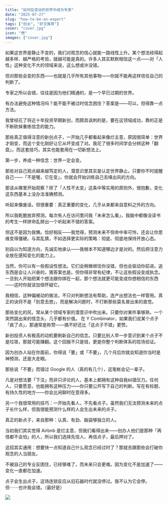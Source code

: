 ```yaml
---
title: "如何在变动的世界中成为专家"
date: "2025-07-27"
slug: "how-to-be-an-expert"
tags: ["创业", "好文推荐"]
cover: "cover.jpg"
icon: "😎"
images: ["cover.jpg"]
---
```

如果这世界是静止不变的，我们对观念的信心就能一路线性上升。某个想法经得起越多样、越严格的考验，就越可能是真的。许多人其实默默相信这一点——对「人性」这种变化不大的领域来说，这么想或许没错。



但对那些会变的东西——也就是几乎所有其他事物——你就不能再这样信任自己的判断了。



专家之所以会错，往往是因为他们精通的，是一个早已过期的世界。



有办法避免这种情况吗？能不能不被过时信念困住？答案是——可以，但得靠一点方法。



我曾经花了将近十年投资早期新创，而颇具讽刺的是，要在这领域成功，靠的正是不断砍掉重练信念的能力。



那些真正值得注意的新创点子，一开始几乎都看起来像烂主意，原因很简单：世界才刚变，而这个变化刚好让它从坏变成了对。我花了很多时间学会分辨这种「翻盘」，而这套技巧，其实也能套用在一切新想法上。



第一步，养成一种信念：世界一定会变。



那些对自己观点越来越笃定的人，潜意识里其实是认定世界静止。只要你不时提醒自己——「不是喔，它在变」，你就会开始训练自己去嗅出风的方向。



那该从哪里开始观察？除了「人性不太变」这条中等实用的原则外，很抱歉，变化这东西基本上没办法准确预测。



听起来像废话，但很重要：真正重要的变化，几乎从来都来自意料之外的方向。



所以我乾脆放弃预测。每次有人在访问里问我「未来怎么看」，我脑中都像没读书的考生一样拼命乱掰出一个听起来不错的答案。



但这不是因为我懒。恰好相反——我觉得，预测未来不但命中率可怜，还会让你思维变得僵硬。与其乱猜，不如选择更实际的策略：彻底、彻底地保持开放心态。



别自以为知道方向，先诚实地承认——我根本不知道哪边才是对的。然后把注意力全放在感知变化的能力上。



当然，你可以有一些假设性想法。它们会稍微绑住你没错，但也会驱动你前进。追东西是会让人兴奋的，猜答案也是。但你得非常有纪律，不让这些假设变成执念。
一旦别人开始把某个想法跟你绑在一起，那个想法就更可能变成你想相信的东西——这时你就该加倍怀疑它。



我相信，这种偏被动的做法，不只对判断想法有帮助，连产出想法也一样管用。真正的诀窍不是「刻意去想」，而是解决问题时，不打断那些莫名冒出来的直觉。



那些变化的风，常从某个领域专家的潜意识中吹出来。只要你对某件事够熟，一个突然跳出来的怪念头，几乎都有价值。
在 Y Combinator，如果我们说某个点子「疯了点」，那通常是称赞——搞不好还比「这点子不错」更赞。



新创投资人有极高的动机要刷新自己的信念。只要比别人早一步意识到某个点子不是垃圾，那就可能赚翻。这个回报不只是钱，更是你整个判断体系的现场验证。



因为创办人站在你面前，你得说「要」或「不要」，几个月后你就会知道你当时是神预测，还是大走眼。



那些说「不要」而错过 Google 的人（真的有几个），这笔帐会记一辈子。



凡是对想法要「下注」而非只评论的人，基本上都拥有这种自我纠错压力。任何人，只要愿意，也能拥有这种压力——你只要公开写下自己的判断。写在有标题、有持久性的地方——你会比闲聊时在意得多。



另一个我很常用的技巧：一开始先看人，不先看点子。虽然我们无法预测未来的点子长什么样，但我很能预测什么样的人会生出未来的点子。



真正的新点子，来自那种：认真、有劲、脑袋够独立的人。



当初我们其实觉得 Airbnb 是烂主意，但我们看得出来——创办人他们是那种「再怪都不会怕」的人，所以我们选择先信人、再信点子，最后押对了。



这招其实通用：想要快一点知道自己什么观念已经过时了？那就去跟那些会打破你观念的人当朋友。



不被自己的专业反困住，已经够难了，而未来只会更难。因为变化不是加速了——变化一直都在加速。



点子会生出点子，这场连锁反应从旧石器时代就没停过。我不认为它会停。
但⋯⋯也许我会错。（最好是）




![](https://prod-files-secure.s3.us-west-2.amazonaws.com/112d0858-5090-4d34-a606-b75eb8d65fd2/46476355-9cf3-4e99-9b7a-3531bc426380/1000202064.png?X-Amz-Algorithm=AWS4-HMAC-SHA256&X-Amz-Content-Sha256=UNSIGNED-PAYLOAD&X-Amz-Credential=ASIAZI2LB466VRBW7R4Z%2F20251011%2Fus-west-2%2Fs3%2Faws4_request&X-Amz-Date=20251011T061746Z&X-Amz-Expires=3600&X-Amz-Security-Token=IQoJb3JpZ2luX2VjEGYaCXVzLXdlc3QtMiJHMEUCIQD3ZommnQj279Iquo9b9Z4GSOs61MeuQjqNSXrB%2FiclkQIgaUdnvd6DHbF2gQ0hMEgjUHrCgTe2SGmQMnOkkeB2yqEqiAQI%2F%2F%2F%2F%2F%2F%2F%2F%2F%2F%2F%2FARAAGgw2Mzc0MjMxODM4MDUiDF7tF40IFJJYs%2BZLpircA6UAgQ4tQ%2B5VOVvlQz7vk2LLb%2F6%2FefrrzVKaXYaG%2FDweMq8kYGZ%2BR3eBrd0ZLd9jP8cT7IR60XbUr3i522t94BYinH%2B5B3OEboMiJisfNtS1mCYLtcc2QRgtnTKD6y6cpZkLZqyYqp5D0Oj7JqlZ5WPzlQFTVbsDnK1J%2BwsSAXN7zZorcMl15ZnSWE3LZtz2a5cAMIuZ%2Fw8Ywh8ZoWHQEOhABwA5Vn1kHjEF%2BJduGx2SMwnGOPHMkmMy7%2FkVodEJ2rhMMiukuP0xJyx2p1xJuUveV2M%2FS3%2FCmETEvl%2BrhZagHH8RGbYpA2yHW1%2Fc1hGRVYFP%2FT4HEasZuHaiksYFhGdiAoZ6hVAp4aQwMsG3zuN39N8o2frz5Ld2L1J2c1efzH%2B0HBcu8niaOqTVZSrF6RYgWGTzLM6FApxO8DYiPrAxUtANu%2B5pHSMiU9ogSIVo6HNMgRqdjoPGMT2LhGk0OMrhB09E8gq4hQIuH13KZtCi0o%2B4%2FYAU2vE%2BzMLqgwxwFyIBJSdY4j40NGqCPtThs73XRzVD7fWdZzDeB7qmYiZar%2BMC8e0m3FRa6YW9ZHn%2BmCfnTkN2OdiJi9uZS%2FkGRPfU7xUsZfPjfPIBOS5rUX7Z%2B%2Fm1I%2F6M2l9hVbWMMNHip8cGOqUBaj3XFcA%2BwxPZ6mWHLtReGB7VJLSZDYywiZHixf2%2F7SaMVBMlaNmgsfZ7%2BDrkasigQhx%2FE7mY9ZgepkvX0nFccCCXNBzJEYhgDGSgUjYV9TcY3Ugir1c1Z%2BAx31P3VQL6nKoTbGoo0RdXDj4B4tAXqimLREpZ%2FpU6d%2FZvmtZ57ItYjETkEVCdfdKtIPWIwi24%2BFkEEDqRfmB6RH9mPUmsiNi5y7x4&X-Amz-Signature=a1e21c94ab7c1a2aa6ebdf93744a789d47bf9f4f392dd711ca6d35b9e0b50fcf&X-Amz-SignedHeaders=host&x-amz-checksum-mode=ENABLED&x-id=GetObject)

